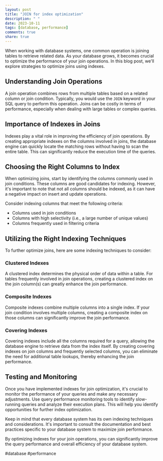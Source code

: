 ```yaml
---
layout: post
title: "JOIN for index optimization"
description: " "
date: 2023-10-11
tags: [database, performance]
comments: true
share: true
---
```


When working with database systems, one common operation is joining tables to retrieve related data. As your database grows, it becomes crucial to optimize the performance of your join operations. In this blog post, we'll explore strategies to optimize joins using indexes.

## Understanding Join Operations

A join operation combines rows from multiple tables based on a related column or join condition. Typically, you would use the `JOIN` keyword in your SQL query to perform this operation. Joins can be costly in terms of performance, especially when dealing with large tables or complex queries.

## Importance of Indexes in Joins

Indexes play a vital role in improving the efficiency of join operations. By creating appropriate indexes on the columns involved in joins, the database engine can quickly locate the matching rows without having to scan the entire table. This can significantly reduce the execution time of the queries.

## Choosing the Right Columns to Index

When optimizing joins, start by identifying the columns commonly used in join conditions. These columns are good candidates for indexing. However, it's important to note that not all columns should be indexed, as it can have a negative impact on insert and update operations.

Consider indexing columns that meet the following criteria:
- Columns used in join conditions
- Columns with high selectivity (i.e., a large number of unique values)
- Columns frequently used in filtering criteria

## Utilizing the Right Indexing Techniques

To further optimize joins, here are some indexing techniques to consider:

### Clustered Indexes
A clustered index determines the physical order of data within a table. For tables frequently involved in join operations, creating a clustered index on the join column(s) can greatly enhance the join performance.

### Composite Indexes
Composite indexes combine multiple columns into a single index. If your join condition involves multiple columns, creating a composite index on those columns can significantly improve the join performance.

### Covering Indexes
Covering indexes include all the columns required for a query, allowing the database engine to retrieve data from the index itself. By creating covering indexes on join columns and frequently selected columns, you can eliminate the need for additional table lookups, thereby enhancing the join performance.

## Testing and Monitoring

Once you have implemented indexes for join optimization, it's crucial to monitor the performance of your queries and make any necessary adjustments. Use query performance monitoring tools to identify slow-running queries and analyze their execution plans. This will help you identify opportunities for further index optimization.

Keep in mind that every database system has its own indexing techniques and considerations. It's important to consult the documentation and best practices specific to your database system to maximize join performance.

By optimizing indexes for your join operations, you can significantly improve the query performance and overall efficiency of your database system.

#database #performance